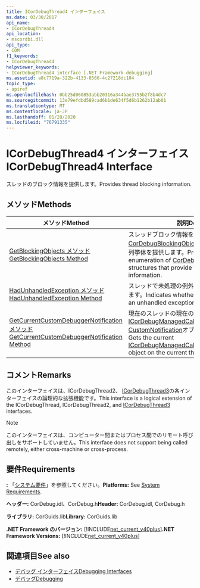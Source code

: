 ```yaml
---
title: ICorDebugThread4 インターフェイス
ms.date: 03/30/2017
api_name:
- ICorDebugThread4
api_location:
- mscordbi.dll
api_type:
- COM
f1_keywords:
- ICorDebugThread4
helpviewer_keywords:
- ICorDebugThread4 interface [.NET Framework debugging]
ms.assetid: a8c7719a-322b-4133-8566-4c27218dc104
topic_type:
- apiref
ms.openlocfilehash: 0bb25d060853abb20316a344bae3755b2f8b4dc7
ms.sourcegitcommit: 13e79efdbd589cad6b1de634f5d6b1262b12ab01
ms.translationtype: MT
ms.contentlocale: ja-JP
ms.lasthandoff: 01/28/2020
ms.locfileid: "76791335"
---
```

# <a name="icordebugthread4-interface"></a><span data-ttu-id="039b7-102">ICorDebugThread4 インターフェイス</span><span class="sxs-lookup"><span data-stu-id="039b7-102">ICorDebugThread4 Interface</span></span>
<span data-ttu-id="039b7-103">スレッドのブロック情報を提供します。</span><span class="sxs-lookup"><span data-stu-id="039b7-103">Provides thread blocking information.</span></span>  
  
## <a name="methods"></a><span data-ttu-id="039b7-104">メソッド</span><span class="sxs-lookup"><span data-stu-id="039b7-104">Methods</span></span>  
  
|<span data-ttu-id="039b7-105">メソッド</span><span class="sxs-lookup"><span data-stu-id="039b7-105">Method</span></span>|<span data-ttu-id="039b7-106">説明</span><span class="sxs-lookup"><span data-stu-id="039b7-106">Description</span></span>|  
|------------|-----------------|  
|[<span data-ttu-id="039b7-107">GetBlockingObjects メソッド</span><span class="sxs-lookup"><span data-stu-id="039b7-107">GetBlockingObjects Method</span></span>](icordebugthread4-getblockingobjects-method.md)|<span data-ttu-id="039b7-108">スレッドブロック情報を提供する[CorDebugBlockingObject](cordebugblockingobject-structure.md)構造体の順序付けられた列挙体を提供します。</span><span class="sxs-lookup"><span data-stu-id="039b7-108">Provides an ordered enumeration of [CorDebugBlockingObject](cordebugblockingobject-structure.md) structures that provide thread blocking information.</span></span>|  
|[<span data-ttu-id="039b7-109">HadUnhandledException メソッド</span><span class="sxs-lookup"><span data-stu-id="039b7-109">HadUnhandledException Method</span></span>](icordebugthread4-hadunhandledexception-method.md)|<span data-ttu-id="039b7-110">スレッドで未処理の例外が発生したかどうかを示します。</span><span class="sxs-lookup"><span data-stu-id="039b7-110">Indicates whether the thread has ever had an unhandled exception.</span></span>|  
|[<span data-ttu-id="039b7-111">GetCurrentCustomDebuggerNotification メソッド</span><span class="sxs-lookup"><span data-stu-id="039b7-111">GetCurrentCustomDebuggerNotification Method</span></span>](icordebugthread4-getcurrentcustomdebuggernotification-method.md)|<span data-ttu-id="039b7-112">現在のスレッドの現在の[ICorDebugManagedCallback3:: CustomNotification](icordebugmanagedcallback3-customnotification-method.md)オブジェクトを取得します。</span><span class="sxs-lookup"><span data-stu-id="039b7-112">Gets the current [ICorDebugManagedCallback3::CustomNotification](icordebugmanagedcallback3-customnotification-method.md) object on the current thread.</span></span>|  
  
## <a name="remarks"></a><span data-ttu-id="039b7-113">コメント</span><span class="sxs-lookup"><span data-stu-id="039b7-113">Remarks</span></span>  
 <span data-ttu-id="039b7-114">このインターフェイスは、ICorDebugThread2、 [ICorDebugThread3](icordebugthread3-interface.md)の各インターフェイスの論理的な拡張機能です。</span><span class="sxs-lookup"><span data-stu-id="039b7-114">This interface is a logical extension of the ICorDebugThread, ICorDebugThread2, and [ICorDebugThread3](icordebugthread3-interface.md) interfaces.</span></span>  
  
> [!NOTE]
> <span data-ttu-id="039b7-115">このインターフェイスは、コンピューター間またはプロセス間でのリモート呼び出しをサポートしていません。</span><span class="sxs-lookup"><span data-stu-id="039b7-115">This interface does not support being called remotely, either cross-machine or cross-process.</span></span>  
  
## <a name="requirements"></a><span data-ttu-id="039b7-116">要件</span><span class="sxs-lookup"><span data-stu-id="039b7-116">Requirements</span></span>  
 <span data-ttu-id="039b7-117">**:** 「[システム要件](../../../../docs/framework/get-started/system-requirements.md)」を参照してください。</span><span class="sxs-lookup"><span data-stu-id="039b7-117">**Platforms:** See [System Requirements](../../../../docs/framework/get-started/system-requirements.md).</span></span>  
  
 <span data-ttu-id="039b7-118">**ヘッダー:** CorDebug.idl、CorDebug.h</span><span class="sxs-lookup"><span data-stu-id="039b7-118">**Header:** CorDebug.idl, CorDebug.h</span></span>  
  
 <span data-ttu-id="039b7-119">**ライブラリ:** CorGuids.lib</span><span class="sxs-lookup"><span data-stu-id="039b7-119">**Library:** CorGuids.lib</span></span>  
  
 <span data-ttu-id="039b7-120">**.NET Framework のバージョン:** [!INCLUDE[net_current_v40plus](../../../../includes/net-current-v40plus-md.md)]</span><span class="sxs-lookup"><span data-stu-id="039b7-120">**.NET Framework Versions:** [!INCLUDE[net_current_v40plus](../../../../includes/net-current-v40plus-md.md)]</span></span>  
  
## <a name="see-also"></a><span data-ttu-id="039b7-121">関連項目</span><span class="sxs-lookup"><span data-stu-id="039b7-121">See also</span></span>

- [<span data-ttu-id="039b7-122">デバッグ インターフェイス</span><span class="sxs-lookup"><span data-stu-id="039b7-122">Debugging Interfaces</span></span>](debugging-interfaces.md)
- [<span data-ttu-id="039b7-123">デバッグ</span><span class="sxs-lookup"><span data-stu-id="039b7-123">Debugging</span></span>](index.md)
